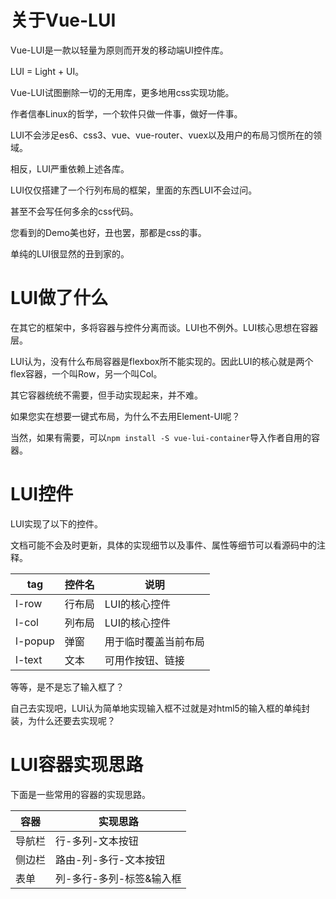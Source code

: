 # 关于Vue-LUI

Vue-LUI是一款以轻量为原则而开发的移动端UI控件库。

LUI = Light + UI。

Vue-LUI试图删除一切的无用库，更多地用css实现功能。

作者信奉Linux的哲学，一个软件只做一件事，做好一件事。

LUI不会涉足es6、css3、vue、vue-router、vuex以及用户的布局习惯所在的领域。

相反，LUI严重依赖上述各库。

LUI仅仅搭建了一个行列布局的框架，里面的东西LUI不会过问。

甚至不会写任何多余的css代码。

您看到的Demo美也好，丑也罢，那都是css的事。

单纯的LUI很显然的丑到家的。

# LUI做了什么

在其它的框架中，多将容器与控件分离而谈。LUI也不例外。LUI核心思想在容器层。

LUI认为，没有什么布局容器是flexbox所不能实现的。因此LUI的核心就是两个flex容器，一个叫Row，另一个叫Col。

其它容器统统不需要，但手动实现起来，并不难。

如果您实在想要一键式布局，为什么不去用Element-UI呢？

当然，如果有需要，可以`npm install -S vue-lui-container`导入作者自用的容器。

# LUI控件

LUI实现了以下的控件。

文档可能不会及时更新，具体的实现细节以及事件、属性等细节可以看源码中的注释。

|tag|控件名|说明|
|-|-|-|
|l-row|行布局|LUI的核心控件|
|l-col|列布局|LUI的核心控件|
|l-popup|弹窗|用于临时覆盖当前布局|
|l-text|文本|可用作按钮、链接|

等等，是不是忘了输入框了？

自己去实现吧，LUI认为简单地实现输入框不过就是对html5的输入框的单纯封装，为什么还要去实现呢？

# LUI容器实现思路

下面是一些常用的容器的实现思路。

|容器|实现思路|
|-|-|
|导航栏|行-多列-文本按钮|
|侧边栏|路由-列-多行-文本按钮|
|表单|列-多行-多列-标签&输入框|

